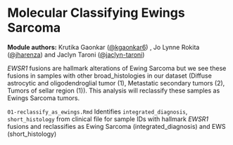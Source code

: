 # Molecular Classifying Ewings Sarcoma  

**Module authors:** Krutika Gaonkar ([@kgaonkar6](https://github.com/kgaonkar6)) , Jo Lynne Rokita ([@jharenza](https://github.com/jharenza)) and Jaclyn Taroni ([@jaclyn-taroni](https://github.com/jaclyn-taroni))

_EWSR1_ fusions are hallmark alterations of Ewing Sarcoma but we see these fusions in samples with other broad_histologies in our dataset (Diffuse astrocytic and oligodendroglial tumor (1), Metastatic secondary tumors (2), Tumors of sellar region (1)). This analysis will reclassify these samples as Ewings Sarcoma tumors.


`01-reclassify_as_ewings.Rmd` Identifies `integrated_diagnosis`, `short_histology` from clinical file for sample IDs with hallmark _EWSR1_ fusions and reclassifies as Ewing Sarcoma (integrated_diagnosis) and EWS (short_histology)
